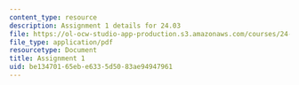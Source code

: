 ```yaml
---
content_type: resource
description: Assignment 1 details for 24.03
file: https://ol-ocw-studio-app-production.s3.amazonaws.com/courses/24-03-good-food-ethics-and-politics-of-food-spring-2017/be13470165ebe6335d5083ae94947961_MIT24_03_assignment1.pdf
file_type: application/pdf
resourcetype: Document
title: Assignment 1
uid: be134701-65eb-e633-5d50-83ae94947961
---
```


